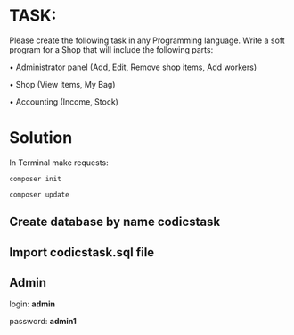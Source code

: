 #  TASK:
Please create the following task in any Programming language. 
Write a soft program for a Shop that will include the following parts:

• Administrator panel (Add, Edit, Remove shop items, Add workers)

• Shop (View items, My Bag) 

• Accounting (Income, Stock) 



#  Solution

In Terminal make requests:
	
	composer init
	
 	composer update
	
	

## Create database by name codicstask

## Import codicstask.sql file 

## Admin

login: **admin**

password: **admin1** 
